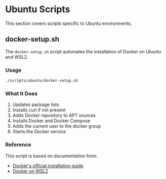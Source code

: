 # Ubuntu Scripts

This section covers scripts specific to Ubuntu environments.

## docker-setup.sh

The `docker-setup.sh` script automates the installation of Docker on Ubuntu and WSL2.

### Usage

```bash
./scripts/ubuntu/docker-setup.sh
```

### What It Does

1. Updates package lists
2. Installs curl if not present
3. Adds Docker repository to APT sources
4. Installs Docker and Docker Compose
5. Adds the current user to the docker group
6. Starts the Docker service

### Reference

This script is based on documentation from:
- [Docker's official installation guide](https://docs.docker.com/engine/install/ubuntu/)
- [Docker on WSL2](https://dev.to/0xkoji/install-docker-on-wsl2-2ma5)
